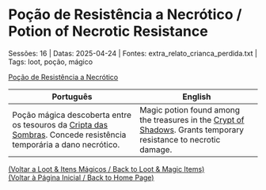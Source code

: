 
# Poção de Resistência a Necrótico / Potion of Necrotic Resistance

Sessões: 16 | Datas: 2025-04-24 | Fontes: extra_relato_crianca_perdida.txt | Tags: loot, poção, mágico

[Poção de Resistência a Necrótico](pocao_resistencia_necrotico.png)

| Português | English |
|-----------|---------|
| Poção mágica descoberta entre os tesouros da [Cripta das Sombras](cripta_das_sombras.md). Concede resistência temporária a dano necrótico. | Magic potion found among the treasures in the [Crypt of Shadows](cripta_das_sombras.md). Grants temporary resistance to necrotic damage. |

[(Voltar a Loot & Itens Mágicos / Back to Loot & Magic Items)](loot.md)  
[(Voltar à Página Inicial / Back to Home Page)](home.md)

